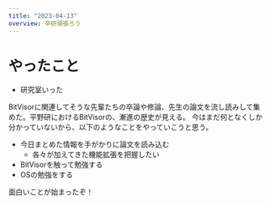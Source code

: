 ```yaml
---
title: "2023-04-13"
overview: 卒研頑張ろう
---
```


# やったこと

- 研究室いった

BitVisorに関連してそうな先輩たちの卒論や修論、先生の論文を流し読みして集めた。平野研におけるBitVisorの、漸進の歴史が見える。
今はまだ何となくしか分かっていないから、以下のようなことをやっていこうと思う。

- 今日まとめた情報を手がかりに論文を読み込む
  - 各々が加えてきた機能拡張を把握したい
- BitVisorを触って勉強する
- OSの勉強をする

面白いことが始まったぞ！
